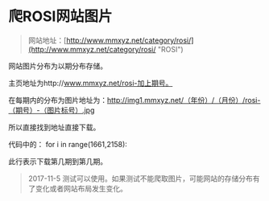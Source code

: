# 爬ROSI网站图片

> 网站地址：[http://www.mmxyz.net/category/rosi/](http://www.mmxyz.net/category/rosi/ "ROSI")

网站图片分布为以期分布存储。

主页地址为http://www.mmxyz.net/rosi-加上期号。

在每期内的分布为图片地址为：http://img1.mmxyz.net/（年份）/（月份）/rosi-（期号）-（图片标号）.jpg

所以直接找到地址直接下载。

代码中的： for i in range(1661,2158):

此行表示下载第几期到第几期。

> 2017-11-5 测试可以使用。如果测试不能爬取图片，可能网站的存储分布有了变化或者网站布局发生变化。

